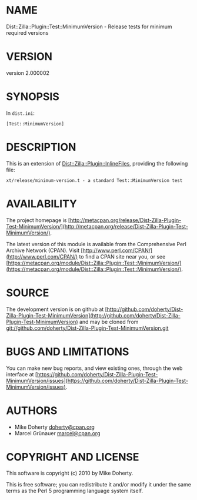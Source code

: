 # NAME

Dist::Zilla::Plugin::Test::MinimumVersion - Release tests for minimum required versions

# VERSION

version 2.000002

# SYNOPSIS

In `dist.ini`:

    [Test::MinimumVersion]

# DESCRIPTION

This is an extension of [Dist::Zilla::Plugin::InlineFiles](http://search.cpan.org/perldoc?Dist::Zilla::Plugin::InlineFiles), providing the
following file:

    xt/release/minimum-version.t - a standard Test::MinimumVersion test

# AVAILABILITY

The project homepage is [http://metacpan.org/release/Dist-Zilla-Plugin-Test-MinimumVersion/](http://metacpan.org/release/Dist-Zilla-Plugin-Test-MinimumVersion/).

The latest version of this module is available from the Comprehensive Perl
Archive Network (CPAN). Visit [http://www.perl.com/CPAN/](http://www.perl.com/CPAN/) to find a CPAN
site near you, or see [https://metacpan.org/module/Dist::Zilla::Plugin::Test::MinimumVersion/](https://metacpan.org/module/Dist::Zilla::Plugin::Test::MinimumVersion/).

# SOURCE

The development version is on github at [http://github.com/doherty/Dist-Zilla-Plugin-Test-MinimumVersion](http://github.com/doherty/Dist-Zilla-Plugin-Test-MinimumVersion)
and may be cloned from [git://github.com/doherty/Dist-Zilla-Plugin-Test-MinimumVersion.git](git://github.com/doherty/Dist-Zilla-Plugin-Test-MinimumVersion.git)

# BUGS AND LIMITATIONS

You can make new bug reports, and view existing ones, through the
web interface at [https://github.com/doherty/Dist-Zilla-Plugin-Test-MinimumVersion/issues](https://github.com/doherty/Dist-Zilla-Plugin-Test-MinimumVersion/issues).

# AUTHORS

- Mike Doherty <doherty@cpan.org>
- Marcel Grünauer <marcel@cpan.org>

# COPYRIGHT AND LICENSE

This software is copyright (c) 2010 by Mike Doherty.

This is free software; you can redistribute it and/or modify it under
the same terms as the Perl 5 programming language system itself.
